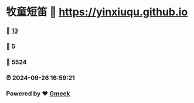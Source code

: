 # 牧童短笛 :link: https://yinxiuqu.github.io 
### :page_facing_up: [13](https://yinxiuqu.github.io/tag.html) 
### :speech_balloon: 5 
### :hibiscus: 5524 
### :alarm_clock: 2024-09-26 16:59:21 
### Powered by :heart: [Gmeek](https://github.com/Meekdai/Gmeek)
